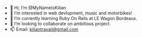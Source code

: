 - 👋 Hi, I’m @MyNameIsKilian
- 👀 I’m interested in web devlopment, music and motorbikes!
- 🌱 I’m currently learning Ruby On Rails at LE Wagon Bordeaux.
- 💞️ I’m looking to collaborate on ambitious project.
- 📫 Email: kiliantravail@gmail.com

<!---
MyNameIsKilian/MyNameIsKilian is a ✨ special ✨ repository because its `README.md` (this file) appears on your GitHub profile.
You can click the Preview link to take a look at your changes.
--->
